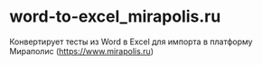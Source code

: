 # word-to-excel_mirapolis.ru
Конвертирует тесты из Word в Excel для импорта в платформу Мираполис (https://www.mirapolis.ru)
